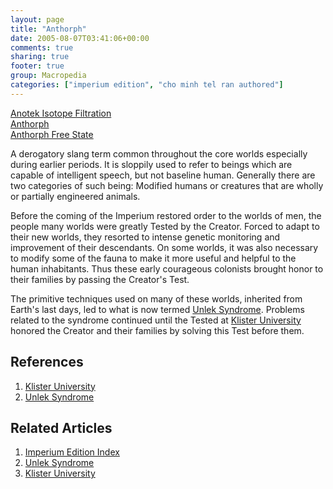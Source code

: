 ```yaml
---
layout: page
title: "Anthorph"
date: 2005-08-07T03:41:06+00:00
comments: true
sharing: true
footer: true
group: Macropedia
categories: ["imperium edition", "cho minh tel ran authored"]
---
```


<div class='row'>
	<div class='col-md-4'><a href='/macropedia/anotek-isotope-filtration'>Anotek Isotope Filtration</a></div>
	<div class='col-md-4'><a href='/macropedia/anthorph'>Anthorph</a></div>
	<div class='col-md-4'><a href='/macropedia/anthorph-free-state'>Anthorph Free State</a></div>
</div>


A derogatory slang term common throughout the core worlds especially during earlier periods. It is sloppily used to refer to beings which are capable of intelligent speech, but not baseline human. Generally there are two categories of such being: Modified humans or creatures that are wholly or partially engineered animals. 

Before the coming of the Imperium restored order to the worlds of men, the people many worlds were greatly Tested by the Creator. Forced to adapt to their new worlds, they resorted to intense genetic monitoring and improvement of their descendants. On some worlds, it was also necessary to modify some of the fauna to make it more useful and helpful to the human inhabitants. Thus these early courageous colonists brought honor to their families by passing the Creator's Test.

The primitive techniques used on many of these worlds, inherited from Earth's last days, led to what is now termed [Unlek Syndrome](/macropedia/unlek-syndrome). Problems related to the syndrome continued until the Tested at [Klister University](/macropedia/klister-university) honored the Creator and their families by solving this Test before them.

## References
1. [Klister University](/macropedia/klister-university)
1. [Unlek Syndrome](/macropedia/unlek-syndrome)

## Related Articles

1. [Imperium Edition Index](/macropedia/imperium-edition-index)
2. [Unlek Syndrome](/macropedia/unlek-syndrome)
3. [Klister University](/macropedia/klister-university)


 
